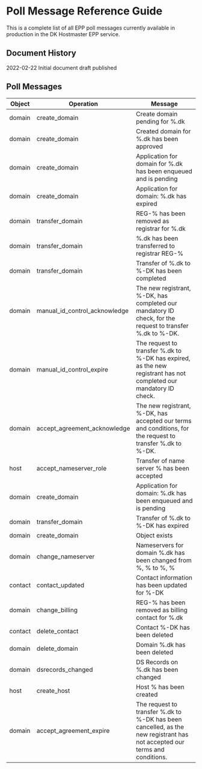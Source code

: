 # Poll Message Reference Guide

This is a complete list of all EPP poll messages currently available in production in the DK Hostmaster EPP service.

## Document History
2022-02-22  Initial document draft published

## Poll Messages

|Object |Operation                    |Message                                                                                                                  |
|-------|-----------------------------|-------------------------------------------------------------------------------------------------------------------------|
|domain |create_domain                |Create domain pending for %.dk                                                                                           |
|domain |create_domain                |Created domain for %.dk has been approved                                                                                |
|domain |create_domain                |Application for domain for %.dk has been enqueued and is pending                                                         |
|domain |create_domain                |Application for domain: %.dk has expired                                                                                 |
|domain |transfer_domain              |REG-% has been removed as registrar for %.dk                                                                             |
|domain |transfer_domain              |%.dk has been transferred to registrar REG-%                                                                             |
|domain |transfer_domain              |Transfer of %.dk to %-DK has been completed                                                                              |
|domain |manual_id_control_acknowledge|The new registrant, %-DK, has completed our mandatory ID check, for the request to transfer %.dk to %-DK.                |
|domain |manual_id_control_expire     |The request to transfer %.dk to %-DK has expired, as the new registrant has not completed our mandatory ID check.        |
|domain |accept_agreement_acknowledge |The new registrant, %-DK, has accepted our terms and conditions, for the request to transfer %.dk to %-DK.               |
|host   |accept_nameserver_role       |Transfer of name server % has been accepted                                                                              |
|domain |create_domain                |Application for domain: %.dk has been enqueued and is pending                                                            |
|domain |transfer_domain              |Transfer of %.dk to %-DK has expired                                                                                     |
|domain |create_domain                |Object exists                                                                                                            |
|domain |change_nameserver            |Nameservers for domain %.dk has been changed from %, % to %, %                                                           |
|contact|contact_updated              |Contact information has been updated for %-DK                                                                            |
|domain |change_billing               |REG-% has been removed as billing contact for %.dk                                                                       |
|contact|delete_contact               |Contact %-DK has been deleted                                                                                            |
|domain |delete_domain                |Domain %.dk has been deleted                                                                                             |
|domain |dsrecords_changed            |DS Records on %.dk has been changed                                                                                      |
|host   |create_host                  |Host % has been created                                                                                                  |
|domain |accept_agreement_expire      |The request to transfer %.dk to %-DK has been cancelled, as the new registrant has not accepted our terms and conditions.|
